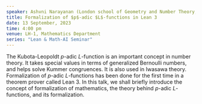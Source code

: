 ```yaml
---
speaker: Ashvni Narayanan (London school of Geometry and Number Theory; Sydney University)
title: Formalization of $p$-adic $L$-functions in Lean 3
date: 13 September, 2023
time: 4:00 pm
venue: LH-1, Mathematics Department
series: "Lean & Math-AI Seminar"
---
```


The Kubota-Leopoldt $p$-adic $L$-function is an important concept in number theory. It takes special values in terms of generalized Bernoulli numbers, and helps solve Kummer congruences. It is also used in Iwasawa theory. Formalization of $p$-adic $L$-functions has been done for the first time in a theorem prover called Lean 3. In this talk, we shall briefly introduce the concept of formalization of mathematics, the theory behind $p$-adic $L$-functions, and its formalization.